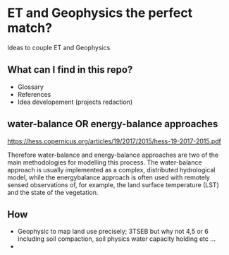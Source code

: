 # ET and Geophysics the perfect match?
Ideas to couple ET and Geophysics

## What can I find in this repo?

- Glossary
- References 
- Idea developement (projects redaction)


## water-balance OR energy-balance approaches

https://hess.copernicus.org/articles/19/2017/2015/hess-19-2017-2015.pdf

Therefore water-balance and energy-balance approaches are two of the main methodologies for modelling this process. The water-balance approach is usually implemented as a complex, distributed hydrological model, while the energybalance approach is often used with remotely sensed observations of, for example, the land surface temperature (LST) and the state of the vegetation.


## How

- Geophysic to map land use precisely; 3TSEB but why not 4,5 or 6 including soil compaction, soil physics water capacity holding etc ...
- 
